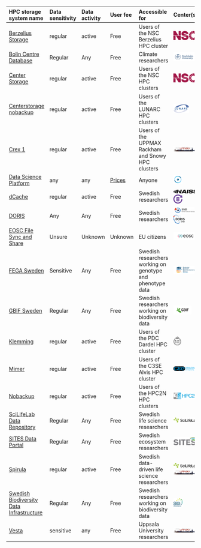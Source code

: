 

|HPC storage system name|Data sensitivity|Data activity|User fee|Accessible for|Center(s)|
|:----------------------------------------|:----------------|:-------------|:--------|:----------------------------------------------------------|:------|
|[Berzelius Storage](https://supr.naiss.se/resource/berzelius-storage/)|regular          |active        |Free       |Users of the NSC Berzelius HPC cluster                     |![NSC](logo/nsc_logo_66_x_24.png)|
|[Bolin Centre Database](https://bolin.su.se/data)|Regular          |Any           |Free       |Climate researchers                                        |![Stockholm University](logo/stockholm_university_logo_57_x_24.png)|
|[Center Storage](https://www.nsc.liu.se/support/storage/snic-centrestorage/)|regular          |active        |Free       |Users of the NSC HPC clusters                              |![NSC](logo/nsc_logo_66_x_24.png)|
|[Centerstorage nobackup](https://supr.naiss.se/resource/centrestorage-nobackup-lunarc/)|regular          |active        |Free       |Users of the LUNARC HPC clusters                           |![LUNARC](logo/lunarc_logo_42_x_24.png)|
|[Crex 1](https://supr.naiss.se/resource/crex-1/)|regular          |active        |Free       |Users of the UPPMAX Rackham and Snowy HPC clusters         |![UPPMAX](logo/uppmax_logo_116_x_24.png)|
|[Data Science Platform](https://datahub.aida.scilifelab.se/data-science-platform/)|any              |any           |[Prices](https://datahub.aida.scilifelab.se/services/#prices)|Anyone                                                     |![AIDA Data Hub](logo/aida_logo_24_x_24.png)|
|[dCache](https://supr.naiss.se/resource/dcache/)|regular          |active        |Free       |Swedish researchers                                        |![NAISS](logo/naiss_logo_148_x_24.png) ![Swestore](logo/swestore_logo_24_x_24.png)|
|[DORIS](https://snd.se/en/doris-researchers)|Any              |Any           |Free       |Swedish researchers                                        |![SND](logo/snd_logo_83_x_24.png) ![Doris SND](logo/doris_snd_logo_30_x_24.png)|
|[EOSC File Sync and Share](https://open-science-cloud.ec.europa.eu/services/file-sync-share)|Unsure           |Unknown       |Unknown    |EU citizens                                                |![EOSC](logo/eosc_logo_77_x_24.png)|
|[FEGA Sweden](https://fega.nbis.se/)     |Sensitive        |Any           |Free       |Swedish researchers working on genotype and phenotype data |![FEGA Sweden](logo/fega_sweden_logo_71_x_24.png)|
|[GBIF Sweden](https://gbif.se/)          |Regular          |Any           |Free       |Swedish researchers working on biodiversity data           |![GBIF](logo/gbif_logo_48_x_24.png)|
|[Klemming](https://supr.naiss.se/resource/klemming/)|regular          |active        |Free       |Users of the PDC Dardel HPC cluster                        |![PDC](logo/pdc_logo_21_x_24.png)|
|[Mimer](https://supr.naiss.se/resource/mimer/)|regular          |active        |Free       |Users of the C3SE Alvis HPC cluster                        |![C3SE](logo/c3se_logo_134_x_24.png)|
|[Nobackup](https://supr.naiss.se/resource/nobackup-hpc2n/)|regular          |active        |Free       |Users of the HPC2N HPC clusters                            |![HPC2N](logo/hpc2n_logo_84_x_24.png)|
|[SciLifeLab Data Repository](https://www.scilifelab.se/)|Regular          |Any           |Free       |Swedish life science researchers                           |![SciLifeLab](logo/sll_logo_110_x_24.png)|
|[SITES Data Portal](https://data.fieldsites.se/portal/)|Regular          |Any           |Free       |Swedish ecosystem researchers                              |![SITES](logo/sites_logo_68_x_24.png)|
|[Spirula](https://supr.naiss.se/resource/spirula/)|regular          |active        |Free       |Swedish data-driven life science researchers               |![SciLifeLab](logo/sll_logo_110_x_24.png) ![UPPMAX](logo/uppmax_logo_116_x_24.png)|
|[Swedish Biodiversity Data Infrastructure](https://biodiversitydata.se/)|Regular          |Any           |Free       |Swedish researchers working on biodiversity data           |![SBDI](logo/sbdi_logo_26_x_24.png)|
|[Vesta](https://www.uu.se/medarbetare/stod-och-verktyg/it/it-tjanster/tillaggstjanster/vesta)|sensitive        |any           |Free       |Uppsala University researchers                             |![UPPMAX](logo/uppmax_logo_116_x_24.png)|
